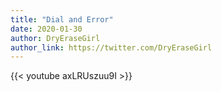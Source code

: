 ```yaml
---
title: "Dial and Error"
date: 2020-01-30
author: DryEraseGirl
author_link: https://twitter.com/DryEraseGirl
---
```


{{< youtube axLRUszuu9I >}}
